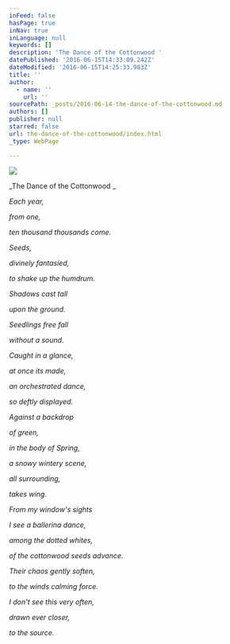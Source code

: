 ```yaml
---
inFeed: false
hasPage: true
inNav: true
inLanguage: null
keywords: []
description: 'The Dance of the Cottonwood '
datePublished: '2016-06-15T14:33:09.242Z'
dateModified: '2016-06-15T14:25:33.983Z'
title: ''
author:
  - name: ''
    url: ''
sourcePath: _posts/2016-06-14-the-dance-of-the-cottonwood.md
authors: []
publisher: null
starred: false
url: the-dance-of-the-cottonwood/index.html
_type: WebPage

---
```

![](https://the-grid-user-content.s3-us-west-2.amazonaws.com/908b2e33-0052-4302-b67a-e670e5a2010a.jpg)

_The Dance of the Cottonwood _

_Each year,_

_from one,_

_ten thousand thousands come._

_Seeds,_

_divinely fantasied,_

_to shake up the humdrum._

_Shadows cast tall_

_upon the ground._

_Seedlings free fall_

_without a sound._

_Caught in a glance,_

_at once its made,_

_an orchestrated dance,_

_so deftly displayed._

_Against a backdrop_

_of green,_

_in the body of Spring,_

_a snowy wintery scene,_

_all surrounding,_

_takes wing._

_From my window's sights_

_I see a ballerina dance,_

_among the dotted whites,_

_of the cottonwood seeds advance._

_Their chaos gently soften,_

_to the winds calming force._

_I don't see this very often,_

_drawn ever closer,_

_to the source._